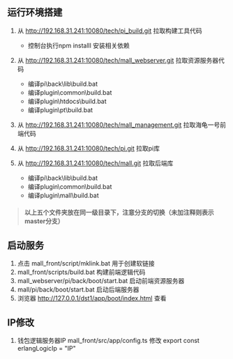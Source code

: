 ## 运行环境搭建

1. 从 http://192.168.31.241:10080/tech/pi_build.git 拉取构建工具代码
    - 控制台执行npm installl 安装相关依赖
	
2. 从 http://192.168.31.241:10080/tech/mall_webserver.git 拉取资源服务器代码
    - 编译pi\back\lib\build.bat
    - 编译plugin\common\build.bat
    - 编译plugin\htdocs\build.bat
    - 编译plugin\pt\build.bat

3. 从 http://192.168.31.241:10080/tech/mall_management.git 拉取海龟一号前端代码

4. 从 http://192.168.31.241:10080/tech/pi.git 拉取pi库

5. 从 http://192.168.31.241:10080/tech/mall.git 拉取后端库
    - 编译pi\back\lib\build.bat
    - 编译plugin\common\build.bat
    - 编译plugin\mall\build.bat

> #### 以上五个文件夹放在同一级目录下，注意分支的切换（未加注释则表示master分支）



## 启动服务

1. 点击 mall_front/script/mklink.bat 用于创建软链接
2. mall_front/scripts/build.bat 构建前端逻辑代码
3. mall_webserver/pi/back/boot/start.bat 启动前端资源服务器
4. mall/pi/back/boot/start.bat 启动后端服务器
5. 浏览器 http://127.0.0.1/dst1/app/boot/index.html 查看


## IP修改

1. 钱包逻辑服务器IP mall_front/src/app/config.ts 修改 export const erlangLogicIp = "IP"